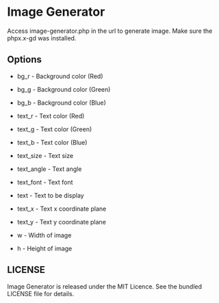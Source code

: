 # Image Generator

Access image-generator.php in the url to generate image. Make sure the phpx.x-gd was installed.

## Options

- bg_r - Background color (Red)
- bg_g - Background color (Green)
- bg_b - Background color (Blue)

- text_r - Text color (Red)
- text_g - Text color (Green)
- text_b - Text color (Blue)

- text_size - Text size
- text_angle - Text angle
- text_font - Text font
- text - Text to be display

- text_x - Text x coordinate plane
- text_y - Text y coordinate plane

- w - Width of image
- h - Height of image

## LICENSE

Image Generator is released under the MIT Licence. See the bundled LICENSE file for details.
